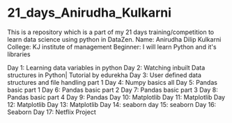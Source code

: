 # 21_days_Anirudha_Kulkarni
This is a repository which is a part of my 21 days training/competition to learn data science using python in DataZen. 
Name: Anirudha Dilip Kulkarni
College: KJ institute of management
Beginner: I will learn Python and it's libraries

Day 1: Learning data variables in python
Day 2: Watching inbuilt Data structures in Python| Tutorial by edurekha
Day 3: User defined data structures and file handling part 1
Day 4: Numpy basics all
Day 5: Pandas basic part 1
Day 6: Pandas basic part 2
Day 7: Pandas basic part 3
Day 8: Pandas basic part 4
Day 9: Pandas 
Day 10: Matplotlib
Day 11: Matplotlib
Day 12: Matplotlib
Day 13: Matplotlib
Day 14: seaborn
day 15: seaborn
Day 16: Seaborn
Day 17: Netflix Project
